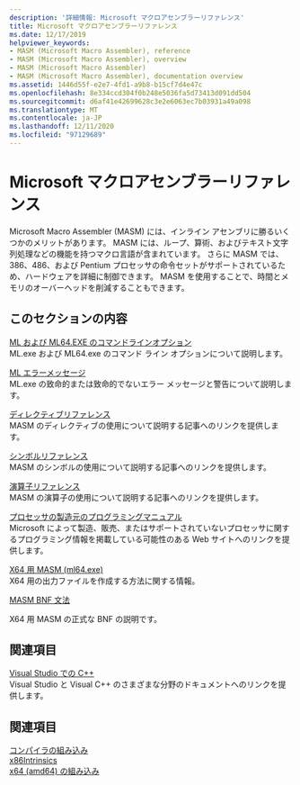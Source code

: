 ```yaml
---
description: '詳細情報: Microsoft マクロアセンブラーリファレンス'
title: Microsoft マクロアセンブラーリファレンス
ms.date: 12/17/2019
helpviewer_keywords:
- MASM (Microsoft Macro Assembler), reference
- MASM (Microsoft Macro Assembler), overview
- MASM (Microsoft Macro Assembler)
- MASM (Microsoft Macro Assembler), documentation overview
ms.assetid: 1446d55f-e2e7-4fd1-a9b8-b15cf7d4e47c
ms.openlocfilehash: 8e334ccd304f0b248e5036fa5d73413d091dd504
ms.sourcegitcommit: d6af41e42699628c3e2e6063ec7b03931a49a098
ms.translationtype: MT
ms.contentlocale: ja-JP
ms.lasthandoff: 12/11/2020
ms.locfileid: "97129689"
---
```

# <a name="microsoft-macro-assembler-reference"></a>Microsoft マクロアセンブラーリファレンス

Microsoft Macro Assembler (MASM) には、インライン アセンブリに勝るいくつかのメリットがあります。 MASM には、ループ、算術、およびテキスト文字列処理などの機能を持つマクロ言語が含まれています。 さらに MASM では、386、486、および Pentium プロセッサの命令セットがサポートされているため、ハードウェアを詳細に制御できます。 MASM を使用することで、時間とメモリのオーバーヘッドを削減することもできます。

## <a name="in-this-section"></a>このセクションの内容

[ML および ML64.EXE のコマンドラインオプション](ml-and-ml64-command-line-reference.md)\
ML.exe および ML64.exe のコマンド ライン オプションについて説明します。

[ML エラーメッセージ](ml-error-messages.md)\
ML.exe の致命的または致命的でないエラー メッセージと警告について説明します。

[ディレクティブリファレンス](directives-reference.md)\
MASM のディレクティブの使用について説明する記事へのリンクを提供します。

[シンボルリファレンス](symbols-reference.md)\
MASM のシンボルの使用について説明する記事へのリンクを提供します。

[演算子リファレンス](operators-reference.md)\
MASM の演算子の使用について説明する記事へのリンクを提供します。

[プロセッサの製造元のプログラミングマニュアル](processor-manufacturer-programming-manuals.md)\
Microsoft によって製造、販売、またはサポートされていないプロセッサに関するプログラミング情報を掲載している可能性のある Web サイトへのリンクを提供します。

[X64 用 MASM (ml64.exe)](masm-for-x64-ml64-exe.md)\
X64 用の出力ファイルを作成する方法に関する情報。

[MASM BNF 文法](masm-bnf-grammar.md)

X64 用 MASM の正式な BNF の説明です。

## <a name="related-sections"></a>関連項目

[Visual Studio での C++](../../overview/visual-cpp-in-visual-studio.md)\
Visual Studio と Visual C++ のさまざまな分野のドキュメントへのリンクを提供します。

## <a name="see-also"></a>関連項目

[コンパイラの組み込み](../../intrinsics/compiler-intrinsics.md)\
[x86Intrinsics](../../intrinsics/x86-intrinsics-list.md)\
[x64 (amd64) の組み込み](../../intrinsics/x64-amd64-intrinsics-list.md)
